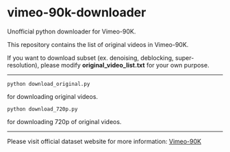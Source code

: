 vimeo-90k-downloader
====================

Unofficial python downloader for Vimeo-90K.

This repository contains the list of original videos in Vimeo-90K.

If you want to download subset (ex. denoising, deblocking, super-resolution), please modify **original_video_list.txt** for your own purpose.
***
```
python download_original.py
```
for downloading original videos. 
```
python download_720p.py
```
for downloading 720p of original videos.
***
Please visit official dataset website for more information: [Vimeo-90K](http://toflow.csail.mit.edu/)
